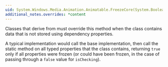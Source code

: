 ```yaml
---
uid: System.Windows.Media.Animation.Animatable.FreezeCore(System.Boolean)
additional_notes.overrides: *content
---
```


<p>Classes that derive from <xref href="System.Windows.Media.Animation.Animatable"></xref> must override this method when the class contains data that is not stored using dependency properties.  
  
 A typical implementation would call the base implementation, then call the static <xref href="System.Windows.Freezable.Freeze"></xref> method on all <xref href="System.Windows.Freezable"></xref> typed properties that the class contains, returning `true` only if all properties were frozen (or could have been frozen, in the case of passing through a `false` value for <code>isChecking</code>).</p>


